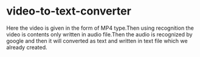 # video-to-text-converter

Here the video is given in the form of MP4 type.Then using recognition the video is contents only written in audio file.Then the audio is recognized by google and then it will converted as text and written in text file which we already created.
